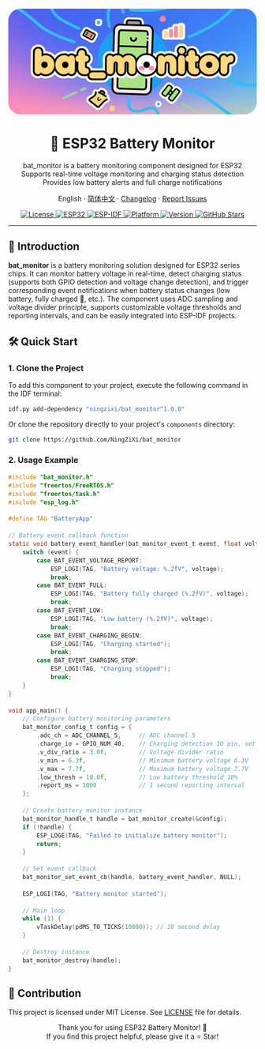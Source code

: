 ![alt text](image.jpg)
<h1 align="center">🔋 ESP32 Battery Monitor</h1>

<p align="center">
bat_monitor is a battery monitoring component designed for ESP32<br/>
Supports real-time voltage monitoring and charging status detection<br/>
Provides low battery alerts and full charge notifications
</p>

<p align="center">
English
· <a href="./README.md">简体中文</a>
· <a href="https://github.com/NingZiXi/bat_monitor/releases">Changelog</a>
· <a href="https://github.com/NingZiXi/bat_monitor/issues">Report Issues</a>
</p>

<p align="center">
  <a href="LICENSE">
    <img alt="License" src="https://img.shields.io/badge/License-MIT-blue.svg" />
  </a>
  <a href="https://www.espressif.com/">
    <img alt="ESP32" src="https://img.shields.io/badge/ESP32-ESP32S3-77216F?logo=espressif" />
  </a>
  <a href="https://docs.espressif.com/projects/esp-idf/">
    <img alt="ESP-IDF" src="https://img.shields.io/badge/ESP--IDF-v5.3+-orange.svg" />
  </a>
  <a href="https://www.espressif.com/">
    <img alt="Platform" src="https://img.shields.io/badge/Platform-ESP32-green.svg" />
  </a>
  <a href="">
    <img alt="Version" src="https://img.shields.io/badge/Version-v1.0.0-brightgreen.svg" />
  </a>
  <a href="https://github.com/NingZiXi/bat_monitor/stargazers">
    <img alt="GitHub Stars" src="https://img.shields.io/github/stars/NingZiXi/bat_monitor.svg?style=social&label=Stars" />
  </a>
</p>

---
## 🚀 Introduction
**bat_monitor** is a battery monitoring solution designed for ESP32 series chips. It can monitor battery voltage in real-time, detect charging status (supports both GPIO detection and voltage change detection), and trigger corresponding event notifications when battery status changes (low battery, fully charged 🔋, etc.). The component uses ADC sampling and voltage divider principle, supports customizable voltage thresholds and reporting intervals, and can be easily integrated into ESP-IDF projects.

## 🛠️ Quick Start

### 1. Clone the Project

To add this component to your project, execute the following command in the IDF terminal:

```bash
idf.py add-dependency "ningzixi/bat_monitor^1.0.0"
```

Or clone the repository directly to your project's `components` directory:

```bash
git clone https://github.com/NingZiXi/bat_monitor
```

### 2. Usage Example
```c
#include "bat_monitor.h"
#include "freertos/FreeRTOS.h"
#include "freertos/task.h"
#include "esp_log.h"

#define TAG "BatteryApp"

// Battery event callback function
static void battery_event_handler(bat_monitor_event_t event, float voltage, void *user_data) {
    switch (event) {
        case BAT_EVENT_VOLTAGE_REPORT:
            ESP_LOGI(TAG, "Battery voltage: %.2fV", voltage);
            break;
        case BAT_EVENT_FULL:
            ESP_LOGI(TAG, "Battery fully charged (%.2fV)", voltage);
            break;
        case BAT_EVENT_LOW:
            ESP_LOGI(TAG, "Low battery (%.2fV)", voltage);
            break;
        case BAT_EVENT_CHARGING_BEGIN:
            ESP_LOGI(TAG, "Charging started");
            break;
        case BAT_EVENT_CHARGING_STOP:
            ESP_LOGI(TAG, "Charging stopped");
            break;
    }
}

void app_main() {
    // Configure battery monitoring parameters
    bat_monitor_config_t config = {
        .adc_ch = ADC_CHANNEL_5,     // ADC channel 5
        .charge_io = GPIO_NUM_40,    // Charging detection IO pin, set to -1 if not used
        .v_div_ratio = 3.0f,         // Voltage divider ratio
        .v_min = 6.3f,               // Minimum battery voltage 6.3V
        .v_max = 7.7f,               // Maximum battery voltage 7.7V
        .low_thresh = 10.0f,         // Low battery threshold 10%
        .report_ms = 1000            // 1 second reporting interval
    };

    // Create battery monitor instance
    bat_monitor_handle_t handle = bat_monitor_create(&config);
    if (!handle) {
        ESP_LOGE(TAG, "Failed to initialize battery monitor");
        return;
    }

    // Set event callback
    bat_monitor_set_event_cb(handle, battery_event_handler, NULL);

    ESP_LOGI(TAG, "Battery monitor started");

    // Main loop
    while (1) {
        vTaskDelay(pdMS_TO_TICKS(10000)); // 10 second delay
    }

    // Destroy instance
    bat_monitor_destroy(handle);
}
```

## 🤝 Contribution
This project is licensed under MIT License. See [LICENSE](LICENSE) file for details.

<p align="center">
Thank you for using ESP32 Battery Monitor! 🔋<br/>
If you find this project helpful, please give it a ⭐ Star!
</p>
